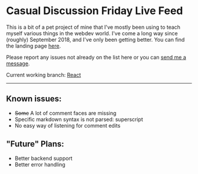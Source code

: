 # Casual Discussion Friday Live Feed

This is a bit of a pet project of mine that I've mostly been using to teach myself various things in the webdev world. I've come a long way since (roughly) September 2018, and I've only been getting better. You can find the landing page [here](https://friday.moe).

Please report any issues not already on the list here or you can [send me a message](https://reddit.com/message/compose?to=thisismyanimealt).

Current working branch: [React](https://github.com/ninjuh1124/fridaydotmoe/tree/React)

***

## Known issues:

* ~~Some~~ A lot of comment faces are missing
* Specific markdown syntax is not parsed: superscript
* No easy way of listening for comment edits

## "Future" Plans:

* Better backend support
* Better error handling
